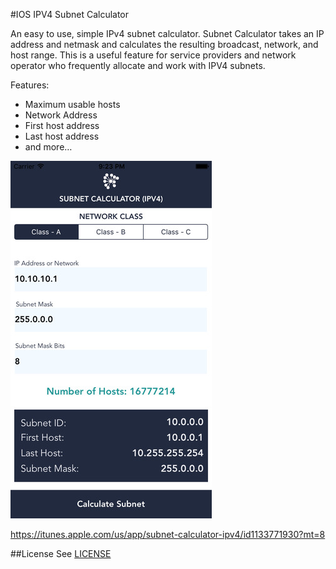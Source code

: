#IOS IPV4 Subnet Calculator

An easy to use, simple IPv4 subnet calculator. Subnet Calculator takes an IP address and netmask and calculates the resulting broadcast, network, and host range.
This is a useful feature for service providers and network operator who frequently allocate and work with IPV4 subnets.

Features:
- Maximum usable hosts
- Network Address
- First host address
- Last host address
- and more…


![IPv4 Subnet Calculator](https://github.com/asuknath/IOS-IPv4-Subnet-Calculator/blob/master/screenshot.jpeg "Subnet Calculator")

https://itunes.apple.com/us/app/subnet-calculator-ipv4/id1133771930?mt=8

##License
See [LICENSE](https://github.com/asuknath/IOS-IPv4-Subnet-Calculator/blob/master/LICENSE.txt)
